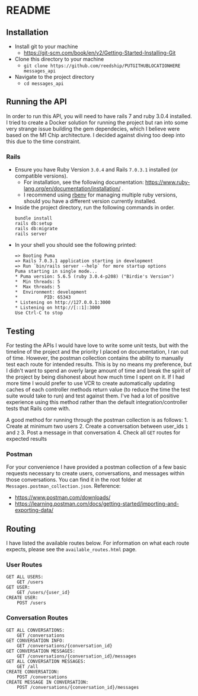 # README

## Installation
  * Install git to your machine
	* https://git-scm.com/book/en/v2/Getting-Started-Installing-Git
  * Clone this directory to your machine
	* `git clone https://github.com/reedship/PUTGITHUBLOCATIONHERE messages_api`
  * Navigate to the project directory
	* `cd messages_api`


## Running the API
In order to run this API, you will need to have rails 7 and ruby 3.0.4 installed. I tried to create a Docker solution for running the project but ran into some very strange issue building the gem dependecies, which I believe were based on the M1 Chip architecture. I decided against diving too deep into this due to the time constraint.

### Rails
  * Ensure you have Ruby Version `3.0.4` and Rails `7.0.3.1` installed (or compatible versions).
	* For installation, see the following documentation: https://www.ruby-lang.org/en/documentation/installation/ .
	* I recommend using [rbenv](https://github.com/rbenv/rbenv) for managing multiple ruby versions, should you have a different version currently installed.
  * Inside the project directory, run the following commands in order.
	```
	bundle install
	rails db:setup
	rails db:migrate
	rails server
	```
  * In your shell you should see the following printed:
	```
	=> Booting Puma
	=> Rails 7.0.3.1 application starting in development
	=> Run `bin/rails server --help` for more startup options
	Puma starting in single mode...
	* Puma version: 5.6.5 (ruby 3.0.4-p208) ("Birdie's Version")
	*  Min threads: 5
	*  Max threads: 5
	*  Environment: development
	*          PID: 65343
	* Listening on http://127.0.0.1:3000
	* Listening on http://[::1]:3000
	Use Ctrl-C to stop
    ```

## Testing
For testing the APIs I would have love to write some unit tests, but with the timeline of the project and the priority I placed on documentation, I ran out of time. However, the postman collection contains the ability to manually test each route for intended results. This is by no means my preference, but I didn't want to spend an overly large amount of time and break the spirit of the project by being dishonest about how much time I spent on it. If I had more time I would prefer to use VCR to create automatically updating caches of each controller methods return value (to reduce the time the test suite would take to run) and test against them. I've had a lot of positive experience using this method rather than the default integration/controller tests that Rails come with.

A good method for running through the postman collection is as follows:
	1. Create at minimum two users
	2. Create a conversation between user_ids `1` and `2`
	3. Post a message in that conversation
	4. Check all `GET` routes for expected results

### Postman
For your convenience I have provided a postman collection of a few basic requests necessary to create users, conversations, and messages within those conversations. You can find it in the root folder at `Messages.postman_collection.json`.
Reference:
  * https://www.postman.com/downloads/
  * https://learning.postman.com/docs/getting-started/importing-and-exporting-data/

## Routing
I have listed the available routes below. For information on what each route expects, please see the `available_routes.html` page.

### User Routes
```
GET ALL USERS:
	GET /users
GET USER:
	GET /users/{user_id}
CREATE USER:
	POST /users
```
### Conversation Routes
```
GET ALL CONVERSATIONS:
	GET /conversations
GET CONVERSATION INFO:
	GET /conversations/{conversation_id}
GET CONVERSATION MESSAGES:
	GET /conversations/{conversation_id}/messages
GET ALL CONVERSATION MESSAGES:
	GET /all
CREATE CONVERSATION:
	POST /conversations
CREATE MESSAGE IN CONVERSATION:
	POST /conversations/{conversation_id}/messages
```
